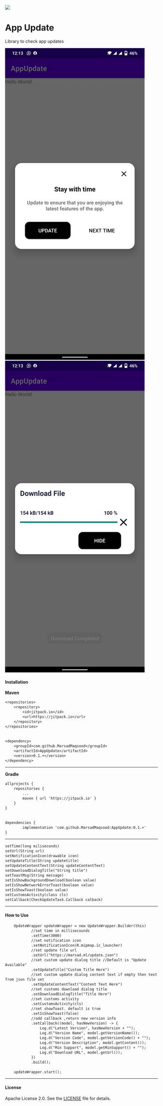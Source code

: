
[![](https://jitpack.io/v/MarsadMaqsood/AppUpdate.svg)](https://jitpack.io/#MarsadMaqsood/AppUpdate)


App Update
===================
Library to check app updates

![Screenshot 1](https://github.com/MarsadMaqsood/AppUpdate/blob/master/assets/1.jpeg)
![Screenshot 2](https://github.com/MarsadMaqsood/AppUpdate/blob/master/assets/2.jpeg)

    
#### Installation

**Maven**


	<repositories>
		<repository>
		    <id>jitpack.io</id>
		    <url>https://jitpack.io</url>
		</repository>
	</repositories>
	
	
	<dependency>
	    <groupId>com.github.MarsadMaqsood</groupId>
	    <artifactId>AppUpdate</artifactId>
	    <version>0.1.+</version>
	</dependency>
	
-------

**Gradle**

	allprojects {
		repositories {
			...
			maven { url 'https://jitpack.io' }
		}
	}
	
	
	dependencies {
	        implementation 'com.github.MarsadMaqsood:AppUpdate:0.1.+'
	}
	
-------

    setTime(long miliseconds)
    setUrl(String url)
    setNotificationIcon(drawable icon)
    setUpdateTitle(String updatetitle)
    setUpdateContentText(String updateContentText)
    setDownloadDialogTitle("String title")
    setToastMsg(String message)
    setIsShowBackgroundDownload(boolean value)
    setIsShowNetworkErrorToast(boolean value)
    setIsShowToast(boolean value)
    setCustomsActivity(class cls)
    setCallback(CheckUpdateTask.Callback calback)

-------
	
#### How to Use

        UpdateWrapper updateWrapper = new UpdateWrapper.Builder(this)
                //set time in millisecounds
                .setTime(3000)
                //set notification icon
                .setNotificationIcon(R.mipmap.ic_launcher)
                //set update file url
                .setUrl("https://marsad.ml/update.json")
                //set custom update dialog title //Default is "Update Available"
                .setUpdateTitle("Custom Title Here")
                //set custom update dialog content text if empty then text from json file set
                .setUpdateContentText("Content Text Here")
                //set customs download dialog title
                .setDownloadDialogTitle("Title Here")
                //set customs activity
                .setCustomsActivity(cls)
                //set showToast. default is true
                .setIsShowToast(false)
                //add callback ,return new version info
                .setCallback((model, hasNewVersion) -> {
                    Log.d("Latest Version", hasNewVersion + "");
                    Log.d("Version Name", model.getVersionName());
                    Log.d("Version Code", model.getVersionCode() + "");
                    Log.d("Version Description", model.getContent());
                    Log.d("Min Support", model.getMinSupport() + "");
                    Log.d("Download URL", model.getUrl());
                })
                .build();

        updateWrapper.start();
        
-------

#### License

Apache License 2.0. See the [LICENSE](https://github.com/MarsadMaqsood/AppUpdate/blob/master/LICENSE) file for details.
